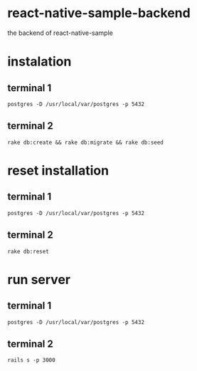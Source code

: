 # react-native-sample-backend

the backend of react-native-sample

# instalation

## terminal 1

    postgres -D /usr/local/var/postgres -p 5432

## terminal 2

    rake db:create && rake db:migrate && rake db:seed

# reset installation

## terminal 1

    postgres -D /usr/local/var/postgres -p 5432

## terminal 2

    rake db:reset

# run server

## terminal 1

    postgres -D /usr/local/var/postgres -p 5432

## terminal 2

    rails s -p 3000

